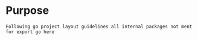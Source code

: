 # Purpose

    Following go project layout guidelines all internal packages not ment for export go here